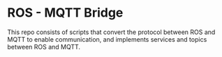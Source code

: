 # ROS - MQTT Bridge
This repo consists of scripts that convert the protocol between ROS and MQTT to enable communication, and implements services and topics between ROS and MQTT.
